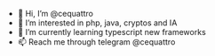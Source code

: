 - 👋 Hi, I’m @cequattro
- 👀 I’m interested in php, java, cryptos and IA
- 🌱 I’m currently learning typescript new frameworks
- 📫 Reach me through telegram @cequattro

<!---
cequattro/cequattro is a ✨ special ✨ repository because its `README.md` (this file) appears on your GitHub profile.
You can click the Preview link to take a look at your changes.
--->
